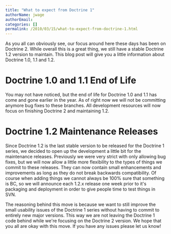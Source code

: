 ```yaml
---
title: "What to expect from Doctrine 1"
authorName: jwage
authorEmail:
categories: []
permalink: /2010/03/15/what-to-expect-from-doctrine-1.html
---
```

As you all can obviously see, our focus around here these days has been
on Doctrine 2. While overall this is a great thing, we still have a
stable Doctrine 1.2 version to maintain. This blog post will give you a
little information about Doctrine 1.0, 1.1 and 1.2.

Doctrine 1.0 and 1.1 End of Life
================================

You may not have noticed, but the end of life for Doctrine 1.0 and 1.1
has come and gone earlier in the year. As of right now we will not be
committing anymore bug fixes to these branches. All development
resources will now focus on finishing Doctrine 2 and maintaining 1.2.

Doctrine 1.2 Maintenance Releases
=================================

Since Doctrine 1.2 is the last stable version to be released for the
Doctrine 1 series, we decided to open up the development a little bit
for the maintenance releases. Previously we were very strict with only
allowing bug fixes, but we will now allow a little more flexibility to
the types of things we commit to these releases. They can now contain
small enhancements and improvements as long as they do not break
backwards compatibility. Of course when adding things we cannot always
be 100% sure that something is BC, so we will announce each 1.2.x
release one week prior to it's packaging and deployment in order to give
people time to test things in SVN.

The reasoning behind this move is because we want to still improve the
small usability issues of the Doctrine 1 series without having to commit
to entirely new major versions. This way we are not leaving the Doctrine
1 code behind while we're focusing on the Doctrine 2 version. We hope
that you all are okay with this move. If you have any issues please let
us know!
